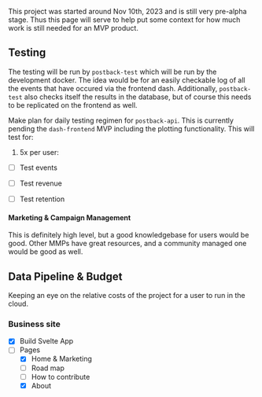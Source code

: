 This project was started around Nov 10th, 2023 and is still very pre-alpha stage. Thus this page will serve to help put some context for how much work is still needed for an MVP product.


## Testing

The testing will be run by `postback-test` which will be run by the development docker. The idea would be for an easily checkable log of all the events that have occured via the frontend dash. Additionally, `postback-test` also checks itself the results in the database, but of course this needs to be replicated on the frontend as well.

Make plan for daily testing regimen for `postback-api`. This is currently pending the `dash-frontend` MVP including the plotting functionality. This will test for:

1. 5x per user: 
- [ ] Test events
- [ ] Test revenue
- [ ] Test retention


#### Marketing & Campaign Management
This is definitely high level, but a good knowledgebase for users would be good. Other MMPs have great resources, and a community managed one would be good as well.

## Data Pipeline & Budget
Keeping an eye on the relative costs of the project for a user to run in the cloud. 


### Business site
- [x] Build Svelte App
- [ ] Pages
	- [x] Home & Marketing
	- [ ] Road map
	- [ ] How to contribute
	- [x] About
